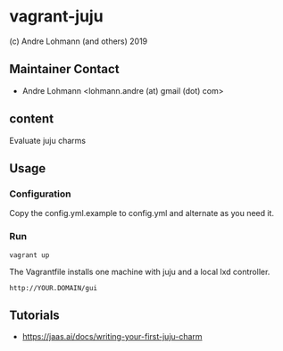 # vagrant-juju
(c) Andre Lohmann (and others) 2019

## Maintainer Contact
 * Andre Lohmann
   <lohmann.andre (at) gmail (dot) com>

## content

Evaluate juju charms

## Usage

### Configuration

Copy the config.yml.example to config.yml and alternate as you need it.

### Run

```
vagrant up
```

The Vagrantfile installs one machine with juju and a local lxd controller.

```
http://YOUR.DOMAIN/gui
```

## Tutorials
  * https://jaas.ai/docs/writing-your-first-juju-charm
